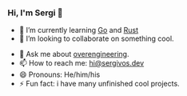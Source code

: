 ### Hi, I'm Sergi 👋
<!-- - 🔭 I’m currently working on ... -->
- 🌱 I’m currently learning [Go](https://golang.org/) and [Rust](https://www.rust-lang.org/)
- 👯 I’m looking to collaborate on something cool.
<!-- - 🤔 I’m looking for help with ... -->
- 💬 Ask me about [overengineering](https://en.wikipedia.org/wiki/Overengineering).
- 📫 How to reach me: [hi@sergivos.dev](mailto://hi@sergivos.dev)
- 😄 Pronouns: He/him/his
- ⚡ Fun fact: i have many unfinished cool projects.
